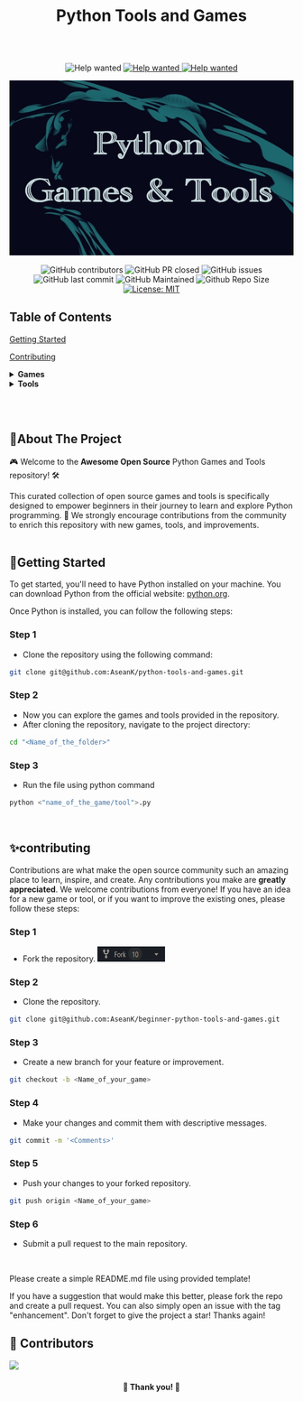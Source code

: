 <h1 align="center">Python Tools and Games</h1>
<br /><br />

<!----------------Badge-------------->

<div align="center">

<img src="https://img.shields.io/badge/Contribution welcome-blueviolet.svg?style=for-the-badge" alt="Help wanted" /> <a href="https://github.com/AseanK/python-tools-and-games/issues" target="_blank">
<img src="https://img.shields.io/badge/Help wanted-fb07c8.svg?style=for-the-badge" alt="Help wanted" /> <a href="https://github.com/AseanK/python-tools-and-games/issues" target="_blank">
<img src="https://img.shields.io/badge/Open source-aqua.svg?style=for-the-badge" alt="Help wanted" /> <a href="https://github.com/AseanK/python-tools-and-games/issues" target="_blank">
  
</div>
<!----------------Badge END-------------->
  
<p align="center">
  <a href="https://github.com/AseanK/python-tools-and-games" target="_blank">
    <img src="images/mainLogo.jpg" width = "720px" height = "310px">
  </a>
</p>

  <!----------------Badge-------------->
<div align="center">
 
![GitHub contributors](https://img.shields.io/github/contributors/AseanK/python-tools-and-games?style=flat&color=blueviolet)
![GitHub PR closed](https://img.shields.io/github/issues-pr-closed-raw/AseanK/python-tools-and-games?style=flate&color=fb07c8)
![GitHub issues](https://img.shields.io/github/issues-raw/AseanK/python-tools-and-games?style=flate&color=aqua)
![GitHub last commit](https://img.shields.io/github/last-commit/AseanK/python-tools-and-games?style=flat&color=blueviolet)
![GitHub Maintained](https://img.shields.io/badge/maintained-yes-fb07c8.svg?style=flat)
![Github Repo Size](https://img.shields.io/github/repo-size/AseanK/python-tools-and-games?style=flat&color=aqua)
[![License: MIT](https://img.shields.io/badge/License-MIT-blueviolet.svg)](https://opensource.org/licenses/MIT)
</div>
  <!----------------Badge END-------------->

  
## Table of Contents

[Getting Started](#getting-started)
  
[Contributing](#contributing)
  
<details>
<summary><strong>Games</strong></summary>

- [Auction](/Games/auction)
- [BlackJack](/Games/black_jack)
- [Slot Machine](/Games/slot_machine)
- [Board filling game](/Games/board_filling_game)
- [US states guessing](/Games/state_guessing)
- [Minesweeper](/Games/minesweeper)
- [Hang Man](/Games/hangman)
- [Rock Paper Scissors](/Games/rock_paper_scissors)
- [Guess the number](/Games/guess_the_number)
- [Tic-Tac-Toe](/Games/tic_tac_toe)
- [Road crossing](/Games/road_crossing)
- [Pong](/Games/pong)
- [Turtle racing bet](/Games/turtle_racing_bet)
- [Snake game](/Games/snake_game)
- [Etch A Sketch](/Games/etch_a_sketch)
- [CompSci Quiz](/Games/comp_sci_quiz)

</details>

<details>
<summary><strong>Tools</strong></summary>

- [Encoding](/Tools/encoding)
- [Calculator](/Tools/calculator)
- [NATO Alphabet Translator](/Tools/NATO_alphabet_translator)
- [Distance Conversion Calculator](/Tools/distance_calculator)
- [Pomodoro Timer](/Tools/pomodoro_timer)
- [Password Manager](/Tools/password_manager)
- [Kanye Says...](/Tools/kanye_says)
- [Cookie Macro](/Tools/cookie_macro)

</details>


<br /><br />


## 👀About The Project
🎮 Welcome to the **Awesome Open Source** Python Games and Tools repository! 🛠️
  
This curated collection of open source games and tools is specifically designed to empower beginners in their journey to learn and explore Python programming. 🌟 We strongly encourage contributions from the community to enrich this repository with new games, tools, and improvements.
<br /><br />


## 🍄Getting Started

To get started, you'll need to have Python installed on your machine. You can download Python from the official website: [python.org](https://www.python.org/).

Once Python is installed, you can follow the following steps:

### Step 1
- Clone the repository using the following command: 
```bash
git clone git@github.com:AseanK/python-tools-and-games.git
```

### Step 2
- Now you can explore the games and tools provided in the repository.
- After cloning the repository, navigate to the project directory:
```bash
cd "<Name_of_the_folder>"
```

### Step 3
- Run the file using python command
```bash
python <"name_of_the_game/tool">.py
```
<br />

## ✨contributing
  
Contributions are what make the open source community such an amazing place to learn, inspire, and create. Any contributions you make are **greatly appreciated**.
We welcome contributions from everyone! If you have an idea for a new game or tool, or if you want to improve the existing ones, please follow these steps:

### Step 1
- Fork the repository.
    <img src="/images/fork.png" width="120" height="27">

    
### Step 2
- Clone the repository.
```bash
git clone git@github.com:AseanK/beginner-python-tools-and-games.git
```

### Step 3
- Create a new branch for your feature or improvement.
```bash
git checkout -b <Name_of_your_game>
```

### Step 4
- Make your changes and commit them with descriptive messages.
```bash
git commit -m '<Comments>'
```

### Step 5
- Push your changes to your forked repository.
```bash
git push origin <Name_of_your_game>
```

### Step 6
- Submit a pull request to the main repository.
<br />

Please create a simple README.md file using provided template!

If you have a suggestion that would make this better, please fork the repo and create a pull request. You can also simply open an issue with the tag "enhancement".
Don't forget to give the project a star! Thanks again!

  
## :raised_hands: Contributors

<a href="https://github.com/AseanK/python-tools-and-games/graphs/contributors">
  <img src="https://contrib.rocks/image?repo=AseanK/python-tools-and-games" />
</a>

<br />
<h4 align="center"> 🙏 Thank you! 🙏 </h4>

